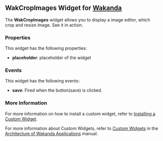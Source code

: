 ## WakCropImages Widget for [Wakanda](http://wakanda.org)

The __WakCropImages__ widget allows you to display a image editor, which crop and resize image. See it in action.

### Properties
This widget has the following properties:

* __placeholder__: placeholder of the widget

### Events
This widget has the following events:

* __save__: Fired when the button(save) is clicked. 


### More Information
For more information on how to install a custom widget, refer to [Installing a Custom Widget](http://doc.wakanda.org/WakandaStudio0/help/Title/en/page3869.html#1027761).

For more information about Custom Widgets, refer to [Custom Widgets](http://doc.wakanda.org/Wakanda0.v5/help/Title/en/page3863.html "Custom Widgets") in the [Architecture of Wakanda Applications](http://doc.wakanda.org/Wakanda0.v5/help/Title/en/page3844.html "Architecture of Wakanda Applications") manual.
